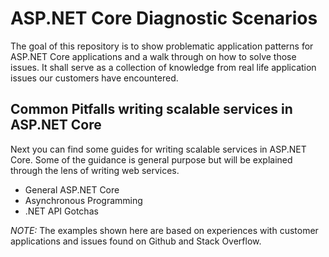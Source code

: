 ﻿# ASP.NET Core Diagnostic Scenarios

The goal of this repository is to show problematic application patterns for ASP.NET Core applications and a walk through on how to solve those issues. It shall serve as a collection of knowledge from real life application issues our customers have encountered.

## Common Pitfalls writing scalable services in ASP.NET Core

Next you can find some guides for writing scalable services in ASP.NET Core. Some of the guidance is general purpose but will be explained through the lens of writing web services. 

  * General ASP.NET Core
  * Asynchronous Programming
  * .NET API Gotchas



_NOTE:_ The examples shown here are based on experiences with customer applications and issues found on Github and Stack Overflow.
